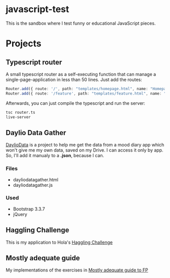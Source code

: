 # javascript-test
This is the sandbox where I test funny or educational JavaScript pieces.

# Projects
## Typescript router
A small typescript router as a self-executing function that can manage a 
single-page-application in less than 50 lines. Just add the routes:
```ts
Router.add({ route: '/', path: "templates/homepage.html", name: "Homepage" });
Router.add({ route: '/feature', path: "templates/feature.html", name: "Feature" });  
```

Afterwards, you can just compile the typescript and run the server:
```sh
tsc router.ts
live-server
```

## Daylio Data Gather
[DaylioData] is a project to help me get the data from a mood diary app which
won't give me my own data, saved on my Drive. I can access it only by app.
So, I'll add it manualy to a **.json**, because I can.
### Files
 - dayliodatagather.html
 - dayliodatagather.js
### Used
 - Bootstrap 3.3.7
 - jQuery

## Haggling Challenge
This is my application to Hola's [Haggling Challenge]

## Mostly adequate guide
My implementations of the exercises in [Mostly adequate guide to FP]

[DaylioData]: https://vanntile.github.io/javascript-test/daylio_data/dayliodatagather.html
[Haggling Challenge]: https://github.com/hola/challenge_haggling
[Mostly adequate guide to FP]: https://github.com/MostlyAdequate/mostly-adequate-guide
